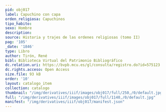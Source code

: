 ```yaml
---
pid: obj017
label: Capuchino con capa
orden_religiosa: Capuchinos
tipo_habito: 
sexo: Hombre
description: 
source: Historia y trajes de las ordenes religiosas (tomo II)
pag: '105'
_date: '1846'
type: Libro
author: Tirón, René
bibl: Biblioteca Virtual del Patrimonio Bibliográfico
dc.relation.uri: https://bvpb.mcu.es/gl/consulta/registro.do?id=575123
dc.rights.acceso: Open Access
size.file: 93 kB
order: '10'
layout: catalogo_item
collection: catalogo
thumbnail: "/img/derivatives/iiif/images/obj017/full/250,/0/default.jpg"
full: "/img/derivatives/iiif/images/obj017/full/1140,/0/default.jpg"
manifest: "/img/derivatives/iiif/obj017/manifest.json"
---
```

